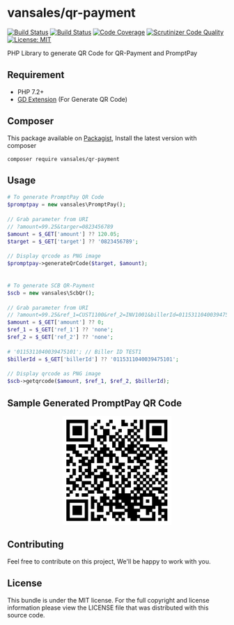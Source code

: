 # vansales/qr-payment
[![Build Status](https://travis-ci.org/vansales/qr-payment.svg?branch=master)](https://travis-ci.org/vansales/qr-payment)
[![Build Status](https://scrutinizer-ci.com/g/vansales/qr-payment/badges/build.png?b=master)](https://scrutinizer-ci.com/g/vansales/qr-payment/build-status/master)
[![Code Coverage](https://scrutinizer-ci.com/g/vansales/qr-payment/badges/coverage.png?b=master)](https://scrutinizer-ci.com/g/vansales/qr-payment/?branch=master)
[![Scrutinizer Code Quality](https://scrutinizer-ci.com/g/vansales/qr-payment/badges/quality-score.png?b=master)](https://scrutinizer-ci.com/g/vansales/qr-payment/?branch=master)
[![License: MIT](https://img.shields.io/badge/License-MIT-green.svg)](https://opensource.org/licenses/MIT)

PHP Library to generate QR Code for QR-Payment and PromptPay

## Requirement
- PHP 7.2+
- [GD Extension](http://php.net/manual/en/book.image.php) (For Generate QR Code)

## Composer
This package available on [Packagist](https://packagist.org/packages/vansales/qr-payment), Install the latest version with composer 

```
composer require vansales/qr-payment
```

## Usage

```php
# To generate PromptPay QR Code
$promptpay = new vansales\PromptPay();

// Grab parameter from URI
// ?amount=99.25&targer=0823456789
$amount = $_GET['amount'] ?? 120.05;
$target = $_GET['target'] ?? '0823456789';

// Display qrcode as PNG image
$promptpay->generateQrCode($target, $amount);


# To generate SCB QR-Payment
$scb = new vansales\ScbQr();

// Grab parameter from URI
// ?amount=99.25&ref_1=CUST1100&ref_2=INV1001&billerId=0115311040039475101
$amount = $_GET['amount'] ?? 0;
$ref_1 = $_GET['ref_1'] ?? 'none';
$ref_2 = $_GET['ref_2'] ?? 'none';

# '0115311040039475101'; // Biller ID TEST1
$billerId = $_GET['billerId'] ?? '0115311040039475101'; 

// Display qrcode as PNG image
$scb->getqrcode($amount, $ref_1, $ref_2, $billerId);
```

## Sample Generated PromptPay QR Code
<p align="center">
  <img src="images/promptpay.png" width="250" />
</p>

## Contributing
Feel free to contribute on this project, We'll be happy to work with you.

## License
This bundle is under the MIT license. For the full copyright and license information please view the LICENSE file that was distributed with this source code.
